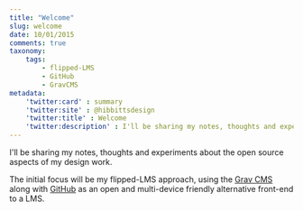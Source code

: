 ```yaml
---
title: "Welcome"
slug: welcome
date: 10/01/2015
comments: true
taxonomy:
    tags:
        - flipped-LMS
        - GitHub
        - GravCMS
metadata:
    'twitter:card' : summary
    'twitter:site' : @hibbittsdesign
    'twitter:title' : Welcome
    'twitter:description' : I'll be sharing my notes, thoughts and experiments about the open source aspects of my design work.
---
```


I'll be sharing my notes, thoughts and experiments about the open source aspects of my design work.  

The initial focus will be my flipped-LMS approach, using the [Grav CMS](http://www.getgrav.org) along with [GitHub](https://github.com/) as an open and multi-device friendly alternative front-end to a LMS.
